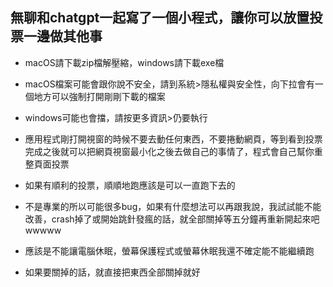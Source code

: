## 無聊和chatgpt一起寫了一個小程式，讓你可以放置投票一邊做其他事


* macOS請下載zip檔解壓縮，windows請下載exe檔


* macOS檔案可能會跟你說不安全，請到系統>隱私權與安全性，向下拉會有一個地方可以強制打開剛剛下載的檔案


* windows可能也會擋，請按更多資訊>仍要執行


* 應用程式剛打開視窗的時候不要去動任何東西，不要捲動網頁，等到看到投票完成之後就可以把網頁視窗最小化之後去做自己的事情了，程式會自己幫你重整頁面投票


* 如果有順利的投票，順順地跑應該是可以一直跑下去的


* 不是專業的所以可能很多bug，如果有什麼想法可以再跟我說，我試試能不能改善，crash掉了或開始跳針發瘋的話，就全部關掉等五分鐘再重新開起來吧wwwww


* 應該是不能讓電腦休眠，螢幕保護程式或螢幕休眠我還不確定能不能繼續跑


* 如果要關掉的話，就直接把東西全部關掉就好
